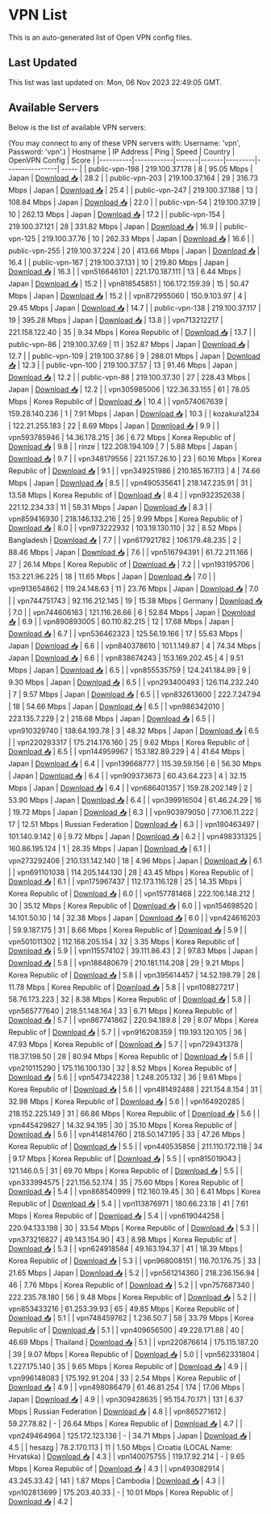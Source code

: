# VPN List

This is an auto-generated list of Open VPN config files.

## Last Updated

This list was last updated on: Mon, 06 Nov 2023 22:49:05 GMT.

## Available Servers

Below is the list of available VPN servers:

(You may connect to any of these VPN servers with: Username: 'vpn', Password: 'vpn'.)
| Hostname | IP Address | Ping | Speed | Country | OpenVPN Config | Score |
|----------|------------|-------|-------|---------|----------------| ----- |
| public-vpn-198 | 219.100.37.178 | 8 | 95.05 Mbps | Japan | [Download 📥](./configs/server_0_JP.ovpn) | 28.2 |
| public-vpn-203 | 219.100.37.164 | 29 | 316.73 Mbps | Japan | [Download 📥](./configs/server_1_JP.ovpn) | 25.4 |
| public-vpn-247 | 219.100.37.188 | 13 | 108.84 Mbps | Japan | [Download 📥](./configs/server_2_JP.ovpn) | 22.0 |
| public-vpn-54 | 219.100.37.19 | 10 | 262.13 Mbps | Japan | [Download 📥](./configs/server_3_JP.ovpn) | 17.2 |
| public-vpn-154 | 219.100.37.121 | 28 | 331.82 Mbps | Japan | [Download 📥](./configs/server_4_JP.ovpn) | 16.9 |
| public-vpn-125 | 219.100.37.76 | 10 | 262.33 Mbps | Japan | [Download 📥](./configs/server_5_JP.ovpn) | 16.6 |
| public-vpn-255 | 219.100.37.224 | 20 | 413.66 Mbps | Japan | [Download 📥](./configs/server_6_JP.ovpn) | 16.4 |
| public-vpn-167 | 219.100.37.131 | 10 | 219.80 Mbps | Japan | [Download 📥](./configs/server_7_JP.ovpn) | 16.3 |
| vpn516646101 | 221.170.187.111 | 13 | 6.44 Mbps | Japan | [Download 📥](./configs/server_8_JP.ovpn) | 15.2 |
| vpn818545851 | 106.172.159.39 | 15 | 50.47 Mbps | Japan | [Download 📥](./configs/server_9_JP.ovpn) | 15.2 |
| vpn872955060 | 150.9.103.97 | 4 | 29.45 Mbps | Japan | [Download 📥](./configs/server_10_JP.ovpn) | 14.7 |
| public-vpn-138 | 219.100.37.117 | 19 | 395.28 Mbps | Japan | [Download 📥](./configs/server_11_JP.ovpn) | 13.8 |
| vpn713212217 | 221.158.122.40 | 35 | 9.34 Mbps | Korea Republic of | [Download 📥](./configs/server_12_KR.ovpn) | 13.7 |
| public-vpn-86 | 219.100.37.69 | 11 | 352.87 Mbps | Japan | [Download 📥](./configs/server_13_JP.ovpn) | 12.7 |
| public-vpn-109 | 219.100.37.86 | 9 | 288.01 Mbps | Japan | [Download 📥](./configs/server_14_JP.ovpn) | 12.3 |
| public-vpn-100 | 219.100.37.57 | 13 | 91.46 Mbps | Japan | [Download 📥](./configs/server_15_JP.ovpn) | 12.2 |
| public-vpn-88 | 219.100.37.30 | 27 | 228.43 Mbps | Japan | [Download 📥](./configs/server_16_JP.ovpn) | 12.2 |
| vpn305985006 | 122.36.33.155 | 61 | 78.05 Mbps | Korea Republic of | [Download 📥](./configs/server_17_KR.ovpn) | 10.4 |
| vpn574067639 | 159.28.140.236 | 1 | 7.91 Mbps | Japan | [Download 📥](./configs/server_18_JP.ovpn) | 10.3 |
| kozakura1234 | 122.21.255.183 | 22 | 8.69 Mbps | Japan | [Download 📥](./configs/server_19_JP.ovpn) | 9.9 |
| vpn593785946 | 14.36.178.215 | 36 | 6.72 Mbps | Korea Republic of | [Download 📥](./configs/server_20_KR.ovpn) | 9.8 |
| rinze | 122.208.194.109 | 7 | 5.88 Mbps | Japan | [Download 📥](./configs/server_21_JP.ovpn) | 9.7 |
| vpn348179556 | 221.157.26.10 | 23 | 60.16 Mbps | Korea Republic of | [Download 📥](./configs/server_22_KR.ovpn) | 9.1 |
| vpn349251986 | 210.165.167.113 | 4 | 74.66 Mbps | Japan | [Download 📥](./configs/server_23_JP.ovpn) | 8.5 |
| vpn490535641 | 218.147.235.91 | 31 | 13.58 Mbps | Korea Republic of | [Download 📥](./configs/server_24_KR.ovpn) | 8.4 |
| vpn932352638 | 221.12.234.33 | 11 | 59.31 Mbps | Japan | [Download 📥](./configs/server_25_JP.ovpn) | 8.3 |
| vpn859416930 | 218.146.132.216 | 25 | 9.99 Mbps | Korea Republic of | [Download 📥](./configs/server_26_KR.ovpn) | 8.0 |
| vpn973222932 | 103.19.130.110 | 32 | 8.52 Mbps | Bangladesh | [Download 📥](./configs/server_27_BD.ovpn) | 7.7 |
| vpn617921782 | 106.179.48.235 | 2 | 88.46 Mbps | Japan | [Download 📥](./configs/server_28_JP.ovpn) | 7.6 |
| vpn516794391 | 61.72.211.166 | 27 | 26.14 Mbps | Korea Republic of | [Download 📥](./configs/server_29_KR.ovpn) | 7.2 |
| vpn193195706 | 153.221.96.225 | 18 | 11.65 Mbps | Japan | [Download 📥](./configs/server_30_JP.ovpn) | 7.0 |
| vpn913654862 | 119.24.148.63 | 11 | 23.76 Mbps | Japan | [Download 📥](./configs/server_31_JP.ovpn) | 7.0 |
| vpn744751743 | 92.116.212.145 | 19 | 15.38 Mbps | Germany | [Download 📥](./configs/server_32_DE.ovpn) | 7.0 |
| vpn744606163 | 121.116.26.66 | 6 | 52.84 Mbps | Japan | [Download 📥](./configs/server_33_JP.ovpn) | 6.9 |
| vpn890893005 | 60.110.82.215 | 12 | 17.68 Mbps | Japan | [Download 📥](./configs/server_34_JP.ovpn) | 6.7 |
| vpn536462323 | 125.56.19.166 | 17 | 55.63 Mbps | Japan | [Download 📥](./configs/server_35_JP.ovpn) | 6.6 |
| vpn840378610 | 101.1.149.87 | 4 | 74.34 Mbps | Japan | [Download 📥](./configs/server_36_JP.ovpn) | 6.6 |
| vpn838674243 | 153.169.202.45 | 4 | 9.51 Mbps | Japan | [Download 📥](./configs/server_37_JP.ovpn) | 6.5 |
| vpn855535759 | 124.241.184.99 | 9 | 9.30 Mbps | Japan | [Download 📥](./configs/server_38_JP.ovpn) | 6.5 |
| vpn293400493 | 126.114.232.240 | 7 | 9.57 Mbps | Japan | [Download 📥](./configs/server_39_JP.ovpn) | 6.5 |
| vpn832613600 | 222.7.247.94 | 18 | 54.66 Mbps | Japan | [Download 📥](./configs/server_40_JP.ovpn) | 6.5 |
| vpn986342010 | 223.135.7.229 | 2 | 218.68 Mbps | Japan | [Download 📥](./configs/server_41_JP.ovpn) | 6.5 |
| vpn910329740 | 138.64.193.78 | 3 | 48.32 Mbps | Japan | [Download 📥](./configs/server_42_JP.ovpn) | 6.5 |
| vpn220293317 | 175.214.176.160 | 25 | 9.62 Mbps | Korea Republic of | [Download 📥](./configs/server_43_KR.ovpn) | 6.5 |
| vpn144959967 | 153.182.89.229 | 4 | 41.64 Mbps | Japan | [Download 📥](./configs/server_44_JP.ovpn) | 6.4 |
| vpn139668777 | 115.39.59.156 | 6 | 56.30 Mbps | Japan | [Download 📥](./configs/server_45_JP.ovpn) | 6.4 |
| vpn909373673 | 60.43.64.223 | 4 | 32.15 Mbps | Japan | [Download 📥](./configs/server_46_JP.ovpn) | 6.4 |
| vpn686401357 | 159.28.202.149 | 2 | 53.90 Mbps | Japan | [Download 📥](./configs/server_47_JP.ovpn) | 6.4 |
| vpn399916504 | 61.46.24.29 | 16 | 19.72 Mbps | Japan | [Download 📥](./configs/server_48_JP.ovpn) | 6.3 |
| vpn903979050 | 77.106.11.222 | 17 | 12.51 Mbps | Russian Federation | [Download 📥](./configs/server_49_RU.ovpn) | 6.3 |
| vpn180463497 | 101.140.9.142 | 6 | 9.72 Mbps | Japan | [Download 📥](./configs/server_50_JP.ovpn) | 6.2 |
| vpn498331325 | 160.86.195.124 | 1 | 28.35 Mbps | Japan | [Download 📥](./configs/server_51_JP.ovpn) | 6.1 |
| vpn273292406 | 210.131.142.140 | 18 | 4.96 Mbps | Japan | [Download 📥](./configs/server_52_JP.ovpn) | 6.1 |
| vpn691101038 | 114.205.144.130 | 28 | 43.45 Mbps | Korea Republic of | [Download 📥](./configs/server_53_KR.ovpn) | 6.1 |
| vpn175967437 | 112.173.116.128 | 25 | 14.35 Mbps | Korea Republic of | [Download 📥](./configs/server_54_KR.ovpn) | 6.0 |
| vpn157781468 | 222.106.148.212 | 30 | 35.12 Mbps | Korea Republic of | [Download 📥](./configs/server_55_KR.ovpn) | 6.0 |
| vpn154698520 | 14.101.50.10 | 14 | 32.38 Mbps | Japan | [Download 📥](./configs/server_56_JP.ovpn) | 6.0 |
| vpn424616203 | 59.9.187.175 | 31 | 8.66 Mbps | Korea Republic of | [Download 📥](./configs/server_57_KR.ovpn) | 5.9 |
| vpn501011302 | 112.168.205.154 | 32 | 3.35 Mbps | Korea Republic of | [Download 📥](./configs/server_58_KR.ovpn) | 5.9 |
| vpn115574102 | 39.111.86.43 | 2 | 97.83 Mbps | Japan | [Download 📥](./configs/server_59_JP.ovpn) | 5.8 |
| vpn188480679 | 210.181.114.208 | 29 | 9.21 Mbps | Korea Republic of | [Download 📥](./configs/server_60_KR.ovpn) | 5.8 |
| vpn395614457 | 14.52.198.79 | 28 | 11.78 Mbps | Korea Republic of | [Download 📥](./configs/server_61_KR.ovpn) | 5.8 |
| vpn108827217 | 58.76.173.223 | 32 | 8.38 Mbps | Korea Republic of | [Download 📥](./configs/server_62_KR.ovpn) | 5.8 |
| vpn565777640 | 218.51.148.164 | 33 | 6.71 Mbps | Korea Republic of | [Download 📥](./configs/server_63_KR.ovpn) | 5.7 |
| vpn867741862 | 220.94.189.8 | 29 | 8.07 Mbps | Korea Republic of | [Download 📥](./configs/server_64_KR.ovpn) | 5.7 |
| vpn916208359 | 119.193.120.105 | 36 | 47.93 Mbps | Korea Republic of | [Download 📥](./configs/server_65_KR.ovpn) | 5.7 |
| vpn729431378 | 118.37.198.50 | 28 | 80.94 Mbps | Korea Republic of | [Download 📥](./configs/server_66_KR.ovpn) | 5.6 |
| vpn210115290 | 175.116.100.130 | 32 | 8.52 Mbps | Korea Republic of | [Download 📥](./configs/server_67_KR.ovpn) | 5.6 |
| vpn547342238 | 1.248.205.132 | 36 | 9.61 Mbps | Korea Republic of | [Download 📥](./configs/server_68_KR.ovpn) | 5.6 |
| vpn481492488 | 221.154.8.154 | 31 | 32.98 Mbps | Korea Republic of | [Download 📥](./configs/server_69_KR.ovpn) | 5.6 |
| vpn164920285 | 218.152.225.149 | 31 | 66.86 Mbps | Korea Republic of | [Download 📥](./configs/server_70_KR.ovpn) | 5.6 |
| vpn445429827 | 14.32.94.195 | 30 | 35.10 Mbps | Korea Republic of | [Download 📥](./configs/server_71_KR.ovpn) | 5.6 |
| vpn414814760 | 218.50.147.195 | 33 | 47.26 Mbps | Korea Republic of | [Download 📥](./configs/server_72_KR.ovpn) | 5.5 |
| vpn440535856 | 211.110.172.118 | 34 | 9.17 Mbps | Korea Republic of | [Download 📥](./configs/server_73_KR.ovpn) | 5.5 |
| vpn815019043 | 121.146.0.5 | 31 | 69.70 Mbps | Korea Republic of | [Download 📥](./configs/server_74_KR.ovpn) | 5.5 |
| vpn333994575 | 221.156.52.174 | 35 | 75.60 Mbps | Korea Republic of | [Download 📥](./configs/server_75_KR.ovpn) | 5.4 |
| vpn868540999 | 112.160.19.45 | 30 | 6.41 Mbps | Korea Republic of | [Download 📥](./configs/server_76_KR.ovpn) | 5.4 |
| vpn113876971 | 180.66.23.18 | 41 | 7.61 Mbps | Korea Republic of | [Download 📥](./configs/server_77_KR.ovpn) | 5.4 |
| vpn619044258 | 220.94.133.198 | 30 | 33.54 Mbps | Korea Republic of | [Download 📥](./configs/server_78_KR.ovpn) | 5.3 |
| vpn373216827 | 49.143.154.90 | 43 | 8.98 Mbps | Korea Republic of | [Download 📥](./configs/server_79_KR.ovpn) | 5.3 |
| vpn624918584 | 49.163.194.37 | 41 | 18.39 Mbps | Korea Republic of | [Download 📥](./configs/server_80_KR.ovpn) | 5.3 |
| vpn968008151 | 116.70.176.75 | 33 | 21.65 Mbps | Japan | [Download 📥](./configs/server_81_JP.ovpn) | 5.2 |
| vpn561214360 | 218.236.156.94 | 46 | 7.76 Mbps | Korea Republic of | [Download 📥](./configs/server_82_KR.ovpn) | 5.2 |
| vpn757687340 | 222.235.78.180 | 56 | 9.48 Mbps | Korea Republic of | [Download 📥](./configs/server_83_KR.ovpn) | 5.2 |
| vpn853433216 | 61.253.39.93 | 65 | 49.85 Mbps | Korea Republic of | [Download 📥](./configs/server_84_KR.ovpn) | 5.1 |
| vpn748459762 | 1.236.50.7 | 58 | 33.79 Mbps | Korea Republic of | [Download 📥](./configs/server_85_KR.ovpn) | 5.1 |
| vpn409656500 | 49.228.171.88 | 40 | 46.69 Mbps | Thailand | [Download 📥](./configs/server_86_TH.ovpn) | 5.1 |
| vpn220876614 | 175.115.187.20 | 39 | 9.07 Mbps | Korea Republic of | [Download 📥](./configs/server_87_KR.ovpn) | 5.0 |
| vpn562331804 | 1.227.175.140 | 35 | 9.65 Mbps | Korea Republic of | [Download 📥](./configs/server_88_KR.ovpn) | 4.9 |
| vpn996148083 | 175.192.91.204 | 33 | 2.54 Mbps | Korea Republic of | [Download 📥](./configs/server_89_KR.ovpn) | 4.9 |
| vpn498086479 | 61.46.81.254 | 174 | 17.06 Mbps | Japan | [Download 📥](./configs/server_90_JP.ovpn) | 4.9 |
| vpn309428635 | 95.154.70.171 | 131 | 6.37 Mbps | Russian Federation | [Download 📥](./configs/server_91_RU.ovpn) | 4.8 |
| vpn865271612 | 59.27.78.82 | - | 26.64 Mbps | Korea Republic of | [Download 📥](./configs/server_92_KR.ovpn) | 4.7 |
| vpn249464964 | 125.172.123.136 | - | 34.71 Mbps | Japan | [Download 📥](./configs/server_93_JP.ovpn) | 4.5 |
| hesazg | 78.2.170.113 | 11 | 1.50 Mbps | Croatia (LOCAL Name: Hrvatska) | [Download 📥](./configs/server_94_HR.ovpn) | 4.3 |
| vpn140075755 | 119.17.92.214 | - | 9.65 Mbps | Korea Republic of | [Download 📥](./configs/server_95_KR.ovpn) | 4.3 |
| vpn493082914 | 43.245.33.42 | 141 | 1.87 Mbps | Cambodia | [Download 📥](./configs/server_96_KH.ovpn) | 4.3 |
| vpn102813699 | 175.203.40.33 | - | 10.01 Mbps | Korea Republic of | [Download 📥](./configs/server_97_KR.ovpn) | 4.2 |
